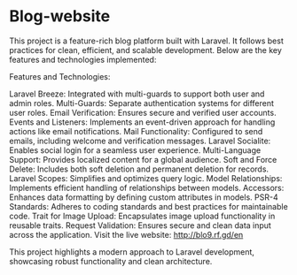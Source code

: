 # Blog-website

This project is a feature-rich blog platform built with Laravel. It follows best practices for clean, efficient, and scalable development. Below are the key features and technologies implemented:

Features and Technologies:

Laravel Breeze: Integrated with multi-guards to support both user and admin roles.
Multi-Guards: Separate authentication systems for different user roles.
Email Verification: Ensures secure and verified user accounts.
Events and Listeners: Implements an event-driven approach for handling actions like email notifications.
Mail Functionality: Configured to send emails, including welcome and verification messages.
Laravel Socialite: Enables social login for a seamless user experience.
Multi-Language Support: Provides localized content for a global audience.
Soft and Force Delete: Includes both soft deletion and permanent deletion for records.
Laravel Scopes: Simplifies and optimizes query logic.
Model Relationships: Implements efficient handling of relationships between models.
Accessors: Enhances data formatting by defining custom attributes in models.
PSR-4 Standards: Adheres to coding standards and best practices for maintainable code.
Trait for Image Upload: Encapsulates image upload functionality in reusable traits.
Request Validation: Ensures secure and clean data input across the application.
Visit the live website: http://blo9.rf.gd/en

This project highlights a modern approach to Laravel development, showcasing robust functionality and clean architecture.
